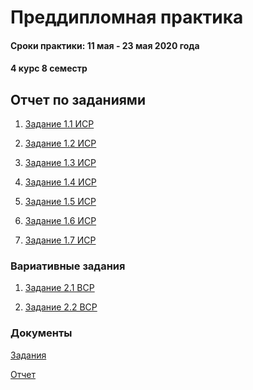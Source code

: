 # Преддипломная практика

#### Сроки практики: 11 мая - 23 мая 2020 года
#### 4 курс 8 семестр


## Отчет по заданиями

1) [Задание 1.1 ИСР](https://github.com/Kseniaveh/practic4/blob/master/ИСР%201.1.pdf)  

2) [Задание 1.2 ИСР](https://github.com/Kseniaveh/practic4/blob/master/ИСР%201.2.docx)  

3) [Задание 1.3 ИСР](https://github.com/Kseniaveh/practic4/blob/master/ИСР%201.3.pdf)

4) [Задание 1.4 ИСР](https://github.com/Kseniaveh/practic4/blob/master/ИСР%201.4.docx)

5) [Задание 1.5 ИСР](https://github.com/Kseniaveh/practic4/blob/master/ИСР%201.5.pdf)

6) [Задание 1.6 ИСР](https://github.com/Kseniaveh/practic4/blob/master/ИСР%201.6.pdf)

7) [Задание 1.7 ИСР](https://github.com/Kseniaveh/practic4/blob/master/ИСР%201.7.docx)



### Вариативные задания

1) [Задание 2.1 ВСР](https://github.com/Kseniaveh/practic4/tree/master/2.1.%20ВСР)  

2) [Задание 2.2 ВСР](https://github.com/Kseniaveh/practic4/blob/master/2.2%20ВСР%20Вехова.pdf)  



### Документы

[Задания](https://github.com/Kseniaveh/practic4/tree/master/задания_отчет)  

[Отчет](https://github.com/Kseniaveh/practic4/tree/master/итоговый%20отчет)  
